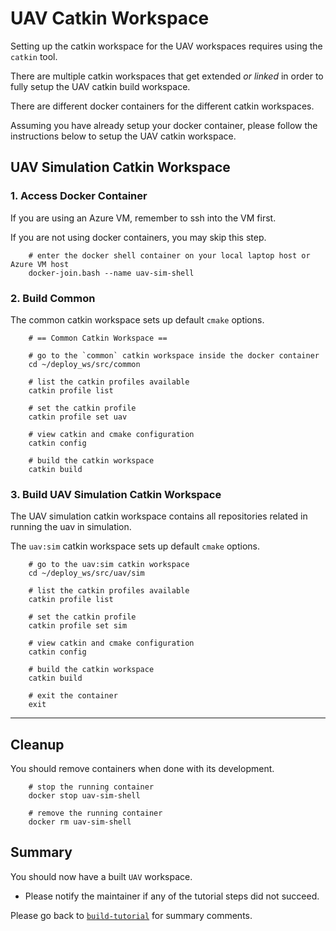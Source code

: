 # UAV Catkin Workspace

Setting up the catkin workspace for the UAV workspaces requires using the `catkin` tool.

There are multiple catkin workspaces that get extended *or linked* in order to fully setup the UAV catkin build workspace.

There are different docker containers for the different catkin workspaces.

Assuming you have already setup your docker container, please follow the instructions below to setup the UAV catkin workspace.

## UAV Simulation Catkin Workspace

### 1. Access Docker Container

If you are using an Azure VM, remember to ssh into the VM first.

If you are not using docker containers, you may skip this step.

        # enter the docker shell container on your local laptop host or Azure VM host
        docker-join.bash --name uav-sim-shell

### 2. Build Common

The common catkin workspace sets up default `cmake` options.

        # == Common Catkin Workspace ==

        # go to the `common` catkin workspace inside the docker container
        cd ~/deploy_ws/src/common

        # list the catkin profiles available
        catkin profile list

        # set the catkin profile
        catkin profile set uav

        # view catkin and cmake configuration
        catkin config

        # build the catkin workspace
        catkin build

### 3. Build UAV Simulation Catkin Workspace

The UAV simulation catkin workspace contains all repositories related in running the uav in simulation.

The `uav:sim` catkin workspace sets up default `cmake` options.


        # go to the uav:sim catkin workspace
        cd ~/deploy_ws/src/uav/sim

        # list the catkin profiles available
        catkin profile list

        # set the catkin profile
        catkin profile set sim

        # view catkin and cmake configuration
        catkin config

        # build the catkin workspace
        catkin build

        # exit the container
        exit

* * *

## Cleanup

You should remove containers when done with its development.

        # stop the running container
        docker stop uav-sim-shell

        # remove the running container
        docker rm uav-sim-shell

## Summary

You should now have a built `UAV` workspace.

- Please notify the maintainer if any of the tutorial steps did not succeed.

Please go back to [`build-tutorial`](build-tutorial.md#Summary) for summary comments.
